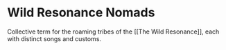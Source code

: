 # Wild Resonance Nomads
Collective term for the roaming tribes of the [[The Wild Resonance]], each with distinct songs and customs.